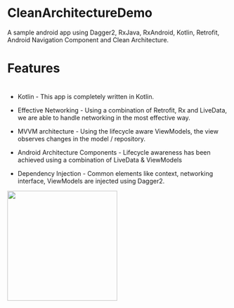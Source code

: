 # CleanArchitectureDemo
A sample android app using Dagger2, RxJava, RxAndroid, Kotlin, Retrofit, Android Navigation Component and Clean Architecture.

# Features
#

- Kotlin - This app is completely written in Kotlin.

- Effective Networking - Using a combination of Retrofit, Rx and LiveData, we are able to handle networking in the most effective way.

- MVVM architecture - Using the lifecycle aware ViewModels, the view observes changes in the model / repository.

- Android Architecture Components - Lifecycle awareness has been achieved using a combination of LiveData & ViewModels

- Dependency Injection - Common elements like context, networking interface, ViewModels are injected using Dagger2.



<img src="demo.gif" width="250">
